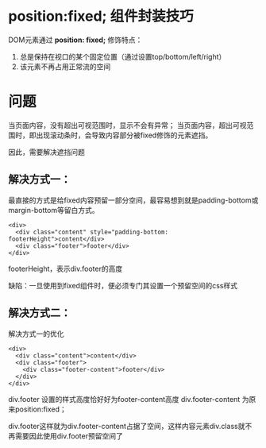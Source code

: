 # position:fixed; 组件封装技巧
DOM元素通过 **position: fixed;** 修饰特点：
1. 总是保持在视口的某个固定位置（通过设置top/bottom/left/right）
2. 该元素不再占用正常流的空间

# 问题
当页面内容，没有超出可视范围时，显示不会有异常；
当页面内容，超出可视范围时，即出现滚动条时，会导致内容部分被fixed修饰的元素遮挡。


因此，需要解决遮挡问题

## 解决方式一：
最直接的方式是给fixed内容预留一部分空间，最容易想到就是padding-bottom或margin-bottom等留白方式。

```
<div>
  <div class="content" style="padding-bottom: footerHeight">content</div>
  <div class="footer">footer</div>
</div>
```
 footerHeight，表示div.footer的高度

缺陷：一旦使用到fixed组件时，便必须专门其设置一个预留空间的css样式


## 解决方式二：
解决方式一的优化

```
<div>
  <div class="content">content</div>
  <div class="footer">
    <div class="footer-content">footer</div>
  </div>
</div>
```
div.footer 设置的样式高度恰好好为footer-content高度
div.footer-content 为原来position:fixed；

div.footer这样就为div.footer-content占据了空间，这样内容元素div.class就不再需要因此使用div.footer预留空间了



